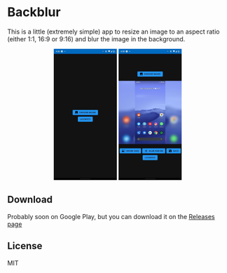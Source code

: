 # Backblur

This is a little (extremely simple) app to resize an image to an aspect ratio (either 1:1, 16:9 or 9:16) and blur the image in the background.

<p align="center">
<img src="https://raw.githubusercontent.com/idkwhatusernameuse/Backblur/senpai/art/1.jpg" height="300"/>
<img src="https://raw.githubusercontent.com/idkwhatusernameuse/Backblur/senpai/art/2.jpg" height="300"/>
</p>

## Download

Probably soon on Google Play, but you can download it on the [Releases page](https://github.com/idkwhatusernameuse/Backblur/releases)

## License

MIT
